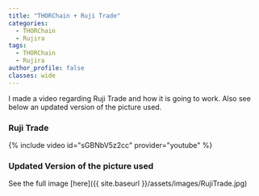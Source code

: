 ```yaml
---
title: "THORChain + Ruji Trade"
categories:
  - THORChain
  - Rujira
tags:
  - THORChain
  - Rujira
author_profile: false
classes: wide
---
```


I made a video regarding Ruji Trade and how it is going to work. Also see below an updated version of the picture used. 

### Ruji Trade

{% include video id="sGBNbV5z2cc" provider="youtube" %}

### Updated Version of the picture used

See the full image [here]({{ site.baseurl }}/assets/images/RujiTrade.jpg)
